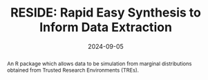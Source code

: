 ---
title: 'RESIDE: Rapid Easy Synthesis to Inform Data Extraction'
authors:
- Ryan Field
- David McAllister
date: '2024-09-05'
publishDate: '2024-09-05T12:00:00.229650Z'
publication_types:
- software
publication: 'Zenodo'
abstract: An R package which allows data to be simulation from marginal distributions obtained from Trusted Research Environments (TREs).
links:
- name: DOI
  url: https://zenodo.org/doi/10.5281/zenodo.13693881
- name: GitHub
  url: https://github.com/hehta/RESIDE
- name: CRAN
  url: https://cran.r-project.org/package=RESIDE
---